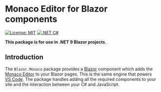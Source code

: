 # Monaco Editor for Blazor components

[![License: MIT](https://img.shields.io/badge/License-MIT-yellow.svg)](https://opensource.org/licenses/MIT)
[![.NET C#](https://img.shields.io/badge/.NET-C%23-blue)](https://docs.microsoft.com/en-us/dotnet/csharp/)

**This package is for use in .NET 9 Blazor projects.**
## Introduction

The `Blazor.Monaco` package provides a [Blazor](https://blazor.net) component which adds the [Monaco Editor](https://github.com/microsoft/monaco-editor) to your Blazor pages. This is the same engine that powers [VS Code](https://github.com/microsoft/vscode). The package handles adding all the required components to your site and the interaction between your C# and JavaScript.


